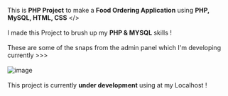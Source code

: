 This is <b>PHP Project</b> to make a <b>Food Ordering Application</b> using <b>PHP, MySQL, HTML, CSS</b> </>
<br />
<br />
I made this Project to brush up my <b>PHP & MYSQL</b> skills !
<br />
<br />
These are some of the snaps from the admin panel which I'm developing currently >>> 
<br />
<br />
![image](https://user-images.githubusercontent.com/68563695/192058645-4634f867-be40-4dec-b812-43e1a02fed04.png)
<br />
<br />
This project is currently <b>under development</b> using at my Localhost !
<br />
<br />
